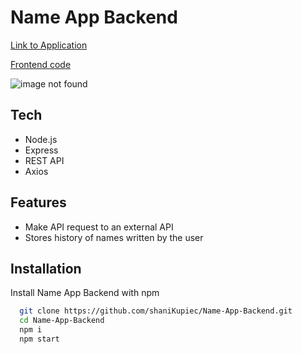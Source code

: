 
# Name App Backend

<p><a href="https://name-app.onrender.com" target="blank">Link to Application</a> </p>
<p><a href="https://github.com/shaniKupiec/Name-App-Frontend" target="blank">Frontend code</a> </p>

![image not found](https://res.cloudinary.com/trellox/image/upload/v1657785930/github%20-%20readme/names_a5mjzd.jpg)

## Tech
- Node.js
- Express
- REST API
- Axios

## Features
- Make API request to an external API
- Stores history of names written by the user



## Installation

Install Name App Backend with npm

```bash
  git clone https://github.com/shaniKupiec/Name-App-Backend.git
  cd Name-App-Backend
  npm i
  npm start
```

